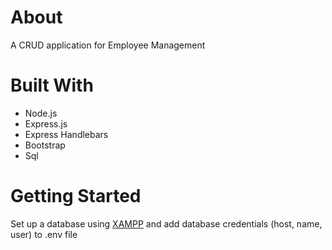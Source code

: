 # About
A CRUD application for Employee Management

# Built With
* Node.js
* Express.js
* Express Handlebars
* Bootstrap
* Sql

# Getting Started
Set up a database using [XAMPP](https://www.apachefriends.org/index.html) and add database credentials (host, name, user) to .env file
